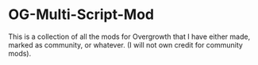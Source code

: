 # OG-Multi-Script-Mod
This is a collection of all the mods for Overgrowth that I have either made, marked as community, or whatever. (I will not own credit for community mods). 
